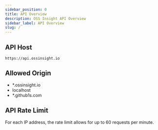 ```yaml
---
sidebar_position: 0
title: API Overview
description: OSS Insight API Overview
sidebar_label: API Overview
slug: /
---
```



## API Host

`https://api.ossinsight.io`


## Allowed Origin

* *.ossinsight.io
* localhost
* *.github1s.com


## API Rate Limit

For each IP address, the rate limit allows for up to 60 requests per minute.
